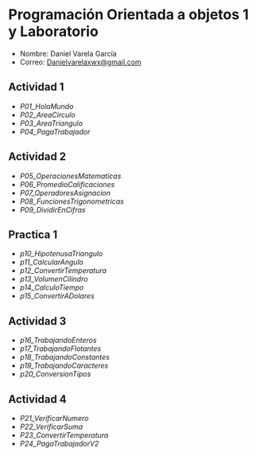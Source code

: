 # Programación Orientada a objetos 1 y Laboratorio
- Nombre: Daniel Varela García
- Correo: Danielvarelaxwx@gmail.com
## Actividad 1
- _P01_HolaMundo_
- _P02_AreaCirculo_
- _P03_AreaTriangulo_
- _P04_PagaTrabajador_
## Actividad 2
- _P05_OperacionesMatematicas_
- _P06_PromedioCalificaciones_
- _P07_OperadoresAsignacion_
- _P08_FuncionesTrigonometricas_
- _P09_DividirEnCifras_
## Practica 1
- _p10_HipotenusaTriangulo_
- _p11_CalcularAngulo_
- _p12_ConvertirTemperatura_
- _p13_VolumenCilindro_
- _p14_CalculoTiempo_
- _p15_ConvertirADolares_
## Actividad 3
- _p16_TrabajandoEnteros_
- _p17_TrabajandoFlotantes_
- _p18_TrabajandoConstantes_
- _p19_TrabajandoCaracteres_
- _p20_ConversionTipos_
## Actividad 4
- _P21_VerificarNumero_
- _P22_VerificarSuma_
- _P23_ConvertirTemperatura_
- _P24_PagaTrabajadorV2_
